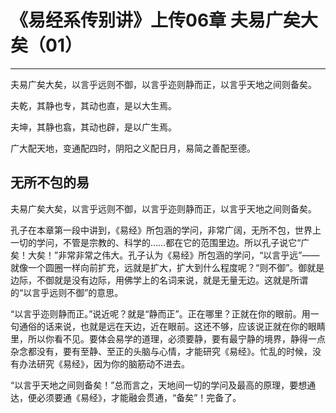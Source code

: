 # 《易经系传别讲》上传06章 夫易广矣大矣（01）

------

夫易广矣大矣，以言乎远则不御，以言乎迩则静而正，以言乎天地之间则备矣。

夫乾，其静也专，其动也直，是以大生焉。

夫坤，其静也翕，其动也辟，是以广生焉。

广大配天地，变通配四时，阴阳之义配日月，易简之善配至德。

## 无所不包的易

夫易广矣大矣，以言乎远则不御，以言乎迩则静而正，以言乎天地之间则备矣。

孔子在本章第一段中讲到，《易经》所包涵的学问，非常广阔，无所不包，世界上一切的学问，不管是宗教的、科学的……都在它的范围里边。所以孔子说它“广矣！大矣！”非常非常之伟大。孔子认为《易经》所包涵的学问，“以言乎远”——就像一个圆圈一样向前扩充，远就是扩大，扩大到什么程度呢？“则不御”。御就是边际，不御就是没有边际，用佛学上的名词来说，就是无量无边。这就是所谓的“以言乎远则不御”的意思。

“以言乎迩则静而正。”说近呢？就是“静而正”。正在哪里？正就在你的眼前。用一句通俗的话来说，也就是远在天边，近在眼前。这还不够，应该说正就在你的眼睛里，所以你看不见。要体会易学的道理，必须要静，要有最宁静的境界，静得一点杂念都没有，要有至静、至正的头脑与心情，才能研究《易经》。忙乱的时候，没有办法研究《易经》，因为你的脑筋动不进去。

“以言乎天地之间则备矣！”总而言之，天地间一切的学问及最高的原理，要想通达，便必须要通《易经》，才能融会贯通，“备矣”！完备了。